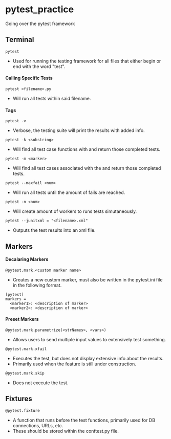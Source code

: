 # pytest_practice
Going over the pytest framework

## Terminal
`pytest`
- Used for running the testing framework for all files that either begin or end with the word "test".

#### Calling Specific Tests
`pytest <filename>.py`
- Will run all tests within said filename.

#### Tags
`pytest -v`
- Verbose, the testing suite will print the results with added info.

`pytest -k <substring>`
- Will find all test case functions with <substring> and return those completed tests.
  
`pytest -m <marker>`
- Will find all test cases associated with the <marker> and return those completed tests.
  
`pytest --maxfail <num>`
- Will run all tests until the <num> amount of fails are reached.
  
`pytest -n <num>`
- Will create <num> amount of workers to runs tests simutaneously.
  
`pytest --junitxml = "<filename>.xml"`
- Outputs the test results into an xml file.

## Markers

#### Decalaring Markers
`@pytest.mark.<custom marker name>`
- Creates a new custom marker, must also be written in the pytest.ini file in the following format.
```
[pytest]
markers = 
  <marker1>: <description of marker>
  <marker2>: <description of marker>
```

#### Preset Markers
`@pytest.mark.parametrize(<strNames>, <vars>)`
- Allows users to send multiple input values to extensively test something.

`@pytest.mark.xfail`
- Executes the test, but does not display extensive info about the results.
- Primarily used when the feature is still under construction.

`@pytest.mark.skip`
- Does not execute the test.

## Fixtures
`@pytest.fixture`
- A function that runs before the test functions, primarily used for DB connections, URLs, etc.
- These should be stored within the conftest.py file.
